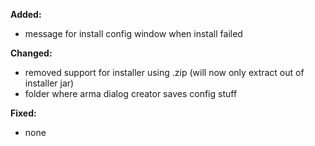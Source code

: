 **Added:**
* message for install config window when install failed

**Changed:**
* removed support for installer using .zip (will now only extract out of installer jar)
* folder where arma dialog creator saves config stuff

**Fixed:**
* none
